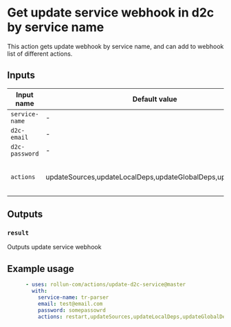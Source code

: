# Get update service webhook in d2c by service name

This action gets update webhook by service name, and can add to webhook list of different actions.

## Inputs

| Input name  | Default value | Description|
| ------------- | ------------- | ------------- |
| `service-name`  | - | Name of service in d2c |
| `d2c-email` | - | Email of d2c account |
| `d2c-password` | - | Password of d2c account |
| `actions` | updateSources,updateLocalDeps,updateGlobalDeps,updateVersion | List of actions, in string separated by commas with no spaces, example: [restart,updateLocalDeps], that can be added to update webhook. <br> Available options: restart,updateSources,updateLocalDeps,updateGlobalDeps,updateVersion |

## Outputs

### `result`

Outputs update service webhook

## Example usage

```yml
      - uses: rollun-com/actions/update-d2c-service@master
        with:
          service-name: tr-parser
          email: test@email.com
          password: somepassowrd
          actions: restart,updateSources,updateLocalDeps,updateGlobalDeps,updateVersion
```
